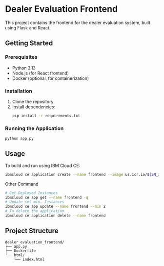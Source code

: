# Dealer Evaluation Frontend

This project contains the frontend for the dealer evaluation system, built using Flask and React.

## Getting Started

### Prerequisites

- Python 3.13
- Node.js (for React frontend)
- Docker (optional, for containerization)

### Installation

1. Clone the repository
2. Install dependencies:
   ```bash
   pip install -r requirements.txt
   ```

### Running the Application

```bash
python app.py
```

## Usage
To build and run using IBM Cloud CE:
```bash
ibmcloud ce application create --name frontend --image us.icr.io/${SN_ICR_NAMESPACE}/prodlist --registry-secret icr-secret --port 5001 --build-source .
```

Other Command
```bash
# Get Deployed Instances
ibmcloud ce app get --name frontend -q
# Update set min. Instances
ibmcloud ce app update --name frontend --min 2
# To delete the application
ibmcloud ce application delete --name frontend
```

## Project Structure

```
dealer_evaluation_frontend/
├── app.py
├── Dockerfile
└── html/
    └── index.html
```